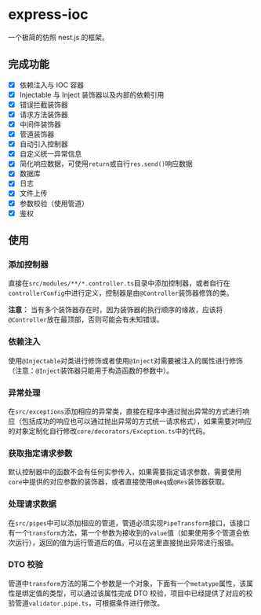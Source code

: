 # express-ioc

一个极简的仿照 nest.js 的框架。

## 完成功能

- [x] 依赖注入与 IOC 容器
- [x] Injectable 与 Inject 装饰器以及内部的依赖引用
- [x] 错误拦截装饰器
- [x] 请求方法装饰器
- [x] 中间件装饰器
- [x] 管道装饰器
- [x] 自动引入控制器
- [x] 自定义统一异常信息
- [x] 简化响应数据，可使用`return`或自行`res.send()`响应数据
- [x] 数据库
- [x] 日志
- [x] 文件上传
- [x] 参数校验（使用管道）
- [x] 鉴权

## 使用

### 添加控制器

直接在`src/modules/**/*.controller.ts`目录中添加控制器，或者自行在`controllerConfig`中进行定义，控制器是由`@Controller`装饰器修饰的类。

**注意：** 当有多个装饰器存在时，因为装饰器的执行顺序的缘故，应该将`@Controller`放在最顶部，否则可能会有未知错误。

### 依赖注入

使用`@Injectable`对类进行修饰或者使用`@Inject`对需要被注入的属性进行修饰（注意：`@Inject`装饰器只能用于构造函数的参数中）。

### 异常处理

在`src/exceptions`添加相应的异常类，直接在程序中通过抛出异常的方式进行响应（包括成功的响应也可以通过抛出异常的方式统一请求格式），如果需要对响应的对象定制化自行修改`core/decorators/Exception.ts`中的代码。

### 获取指定请求参数

默认控制器中的函数不会有任何实参传入，如果需要指定请求参数，需要使用`core`中提供的对应参数的装饰器，或者直接使用`@Req`或`@Res`装饰器获取。

### 处理请求数据

在`src/pipes`中可以添加相应的管道，管道必须实现`PipeTransform`接口，该接口有一个`transform`方法，第一个参数为接收到的`value`值（如果使用多个管道会依次运行），返回的值为运行管道后的值。可以在这里直接抛出异常进行报错。

### DTO 校验

管道中`transform`方法的第二个参数是一个对象，下面有一个`metatype`属性，该属性是绑定值的类型，可以通过该属性完成 DTO 校验，项目中已经提供了对应的校验管道`validator.pipe.ts`，可根据条件进行修改。
